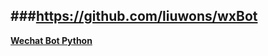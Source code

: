 ###https://github.com/liuwons/wxBot 
---

**[Wechat Bot Python](https://github.com/liuwons/wxBot)**
